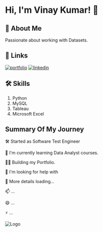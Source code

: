 
# Hi, I'm Vinay Kumar! 👋


## 🚀 About Me

Passionate about working with Datasets.




## 🔗 Links
[![portfolio](https://img.shields.io/badge/my_portfolio-000?style=for-the-badge&logo=ko-fi&logoColor=white)](https://github.com/L-VinayKumar)
[![linkedin](https://img.shields.io/badge/linkedin-0A66C2?style=for-the-badge&logo=linkedin&logoColor=white)](https://www.linkedin.com/in/vinay-kumar-555853234/)


## 🛠 Skills
1. Python
2. MySQL
3. Tableau
4. Microsoft Excel


## Summary Of My Journey

🛠 Started as Software Test Engineer

🧠 I'm currently learning Data Analyst courses.

👩‍💻 Building my Portfolio.

🤔 I'm looking for help with 

💬 More details loading...

📫 ...

😄 ...

⚡️ ...


![Logo](https://github-readme-stats.vercel.app/api?username=L-VinayKumar&&show_icons=true&title_color=ffffff&icon_color=bb2acf&text_color=daf7dc&bg_color=151515)


